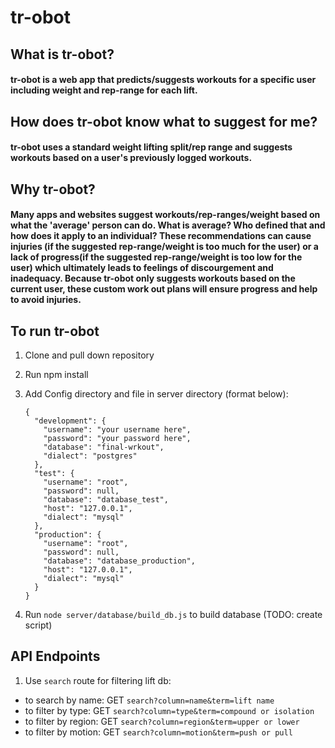 # tr-obot

## What is tr-obot?

#### tr-obot is a web app that predicts/suggests workouts for a specific user including weight and rep-range for each lift.

## How does tr-obot know what to suggest for me?

#### tr-obot uses a standard weight lifting split/rep range and suggests workouts based on a user's previously logged workouts.

## Why tr-obot?

#### Many apps and websites suggest workouts/rep-ranges/weight based on what the 'average' person can do. What is average? Who defined that and how does it apply to an individual? These recommendations can cause injuries (if the suggested rep-range/weight is too much for the user) or a lack of progress(if the suggested rep-range/weight is too low for the user) which ultimately leads to feelings of discourgement and inadequacy. Because tr-obot only suggests workouts based on the current user, these custom work out plans will ensure progress and help to avoid injuries.

## To run tr-obot

1. Clone and pull down repository
1. Run npm install
1. Add Config directory and file in server directory (format below):

      ```
      {
        "development": {
          "username": "your username here",
          "password": "your password here",
          "database": "final-wrkout",
          "dialect": "postgres"
        },
        "test": {
          "username": "root",
          "password": null,
          "database": "database_test",
          "host": "127.0.0.1",
          "dialect": "mysql"
        },
        "production": {
          "username": "root",
          "password": null,
          "database": "database_production",
          "host": "127.0.0.1",
          "dialect": "mysql"
        }
      }

1. Run ``` node server/database/build_db.js ``` to build database (TODO: create script)

## API Endpoints

1. Use ```search``` route for filtering lift db: 
  -  to search by name: GET ```search?column=name&term=lift name```
  - to filter by type: GET ```search?column=type&term=compound or isolation```
  -  to filter by region: GET ```search?column=region&term=upper or lower```
  - to filter by motion: GET ```search?column=motion&term=push or pull```

